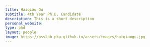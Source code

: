 ```yaml
---
title: Haiqiao Gu
subtitle: 4th Year Ph.D. Candidate
description: This is a short description
personal_website: 
type: phd
layout: people
image: https://osslab-pku.github.io/assets/images/haiqiaogu.jpg 
---
```

